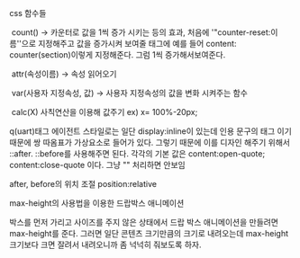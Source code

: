 css 함수들

​	count() -> 카운터로 값을 1씩 증가 시키는 등의 효과, 처음에 '"counter-reset:이름''으로 지정해주고 값을 증가시켜 보여줄 태그에 예를 들어 content: counter(section)이렇게 지정해준다. 그럼 1씩 증가해서보여준다.

​	attr(속성이름) -> 속성 읽어오기

​	var(사용자 지정속성, 값) -> 사용자 지정속성의 값을 변화 시켜주는 함수	

​	calc(X)	사칙연산을 이용해 값주기 ex) x= 100%-20px;

q(uart)태그 에이전트 스타일로는 일단 display:inline이 있는데 인용 문구의 태그 이기 때문에 쌍 따옴표가 가상요소로 들어가 있다. 그렇기 때문에 이를 디자인 해주기 위해서 ::after. ::before를 사용해주면 된다. 각각의 기본 값은 content:open-quote; content:close-quote 이다. 그냥 "" 처리하면 안보임

after, before의 위치 조절 position:relative

max-height의 사용법을 이용한 드랍박스 애니메이션

박스를 먼저 가리고 사이즈를 주지 않은 상태에서 드랍 박스 애니메이션을 만들려면 max-height를 준다. 그러면 일단 콘텐츠 크기만큼의 크기로 내려오는데 max-height크기보다 크면 잘려서 내려오니까 좀 넉넉히 줘보도록 하자.